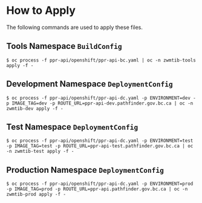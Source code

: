 # How to Apply

The following commands are used to apply these files.

## Tools Namespace `BuildConfig`

```
$ oc process -f ppr-api/openshift/ppr-api-bc.yaml | oc -n zwmtib-tools apply -f -
```

## Development Namespace `DeploymentConfig`

```
$ oc process -f ppr-api/openshift/ppr-api-dc.yaml -p ENVIRONMENT=dev -p IMAGE_TAG=dev -p ROUTE_URL=ppr-api-dev.pathfinder.gov.bc.ca | oc -n zwmtib-dev apply -f -
```

## Test Namespace `DeploymentConfig`

```
$ oc process -f ppr-api/openshift/ppr-api-dc.yaml -p ENVIRONMENT=test -p IMAGE_TAG=test -p ROUTE_URL=ppr-api-test.pathfinder.gov.bc.ca | oc -n zwmtib-test apply -f -
```

## Production Namespace `DeploymentConfig`

```
$ oc process -f ppr-api/openshift/ppr-api-dc.yaml -p ENVIRONMENT=prod -p IMAGE_TAG=prod -p ROUTE_URL=ppr-api.pathfinder.gov.bc.ca | oc -n zwmtib-prod apply -f -
```
